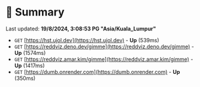 # 📖 Summary
Last updated: **19/8/2024, 3:08:53 PG "Asia/Kuala_Lumpur"**

- `GET` [https://hst.ujol.dev](https://hst.ujol.dev) - **Up** (539ms)
- `GET` [https://reddviz.deno.dev/gimme](https://reddviz.deno.dev/gimme) - **Up** (1574ms)
- `GET` [https://reddviz.amar.kim/gimme](https://reddviz.amar.kim/gimme) - **Up** (1417ms)
- `GET` [https://dumb.onrender.com](https://dumb.onrender.com) - **Up** (350ms)
